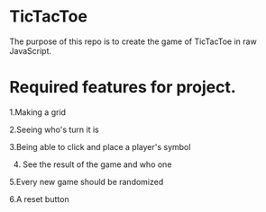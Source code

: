 # TicTacToe
The purpose of this repo is to create the game of TicTacToe in raw JavaScript.

# Required features for project.

1.Making a grid 

2.Seeing who's turn it is 

3.Being able to click and place a player's symbol

4. See the result of the game and who one

5.Every new game should be randomized

6.A reset button 
